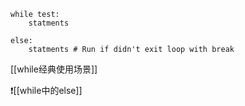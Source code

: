 ```jupyter
while test:
	statments

else:
	statments # Run if didn't exit loop with break
```

[[while经典使用场景]]

❗[[while中的else]]